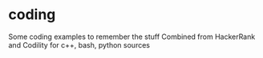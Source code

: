 # coding
Some coding examples to remember the stuff
Combined from HackerRank and Codility for c++, bash, python sources
